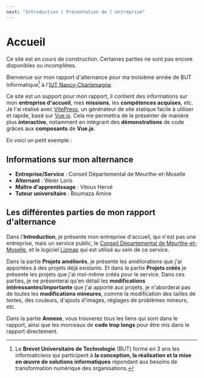 ```yaml
---
next: "Introduction | Présentation de l'entreprise"
---
```


# Accueil

<CustomContainer type="warning">
<p>
Ce site est en cours de construction. Certaines parties ne sont pas encore disponibles ou incomplètes.
</p>
</CustomContainer>

Bienvenue sur mon rapport d'alternance pour ma troisième année de BUT Informatique[^1] à l'[IUT Nancy-Charlemagne](https://iut-charlemagne.univ-lorraine.fr/).

Ce site est un support pour mon rapport, il contient des informations sur mon **entreprise d'accueil**, mes **missions**, les **compétences acquises**, etc.
Je l'ai réalisé avec [VitePress](https://vitepress.vuejs.org/), un générateur de site statique facile à utiliser et rapide, basé sur [Vue.js](https://vuejs.org/).
Cela me permettra de le présenter de manière plus **interactive**, notamment en intégrant des **démonstrations** de code grâces aux **composants** de **Vue.js**.

En voici un petit exemple :

<ComponentExample />

## Informations sur mon alternance

<CustomContainer type="info">
<ul>
    <li><strong>Entreprise/Service</strong> : Conseil Départemental de Meurthe-et-Moselle</li>
    <li><strong>Alternant</strong> : Weier Loris</li>
    <li><strong>Maître d'apprentissage</strong> : Vitoux Hervé</li>
    <li><strong>Tuteur universitaire</strong> : Boumaza Amine</li>
</ul>
</CustomContainer>

## Les différentes parties de mon rapport d'alternance

Dans l'**Introduction**, je présente mon entreprise d'accueil, qui n'est pas une entreprise, mais un service public,
le [Conseil Départemental de Meurthe-et-Moselle](https://www.meurthe-et-moselle.fr/),
et le logiciel [Lizmap](/intro/lizmap.md) qui est utilisé au sein de ce service.

Dans la partie **Projets améliorés**, je présente les améliorations que j'ai apportées à des projets déjà existants.
Et dans la partie **Projets créés** je présente les projets que j'ai moi-même créés pour le service.
Dans ces parties, je ne présenterai qu'en détail les **modifications intéressantes/importante** que j'ai apporté aux projets, je n'aborderai pas de toutes les **modifications mineures**,
comme la modification des tailles de textes, des couleurs, d'ajouts d'images, réglages de problèmes mineurs, etc.

Dans la partie **Annexe**, vous trouverez tous les liens qui sont dans le rapport, ainsi que les morceaux de **code trop longs** pour être mis dans le rapport directement.

[^1]: Le **Brevet Universitaire de Technologie** (BUT) forme en 3 ans les informaticiens qui participent à **la conception, 
la réalisation et la mise en œuvre de solutions informatiques** répondant aux besoins de transformation numérique des organisations.